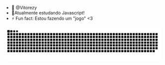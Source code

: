 - 👋 @Vitorezy
- 🌱Atualmente estudando Javascript!
- ⚡ Fun fact: Estou fazendo um "jogo" <3

![snake gif](https://github.com/vitorezy/vitorezy/blob/output/github-contribution-grid-snake.svg)
